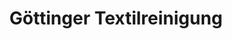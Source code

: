 ---
title: "Göttinger Textilreinigung"
url: /goettingen/goettinger-textilreinigung/
shop: Wäscherei
---